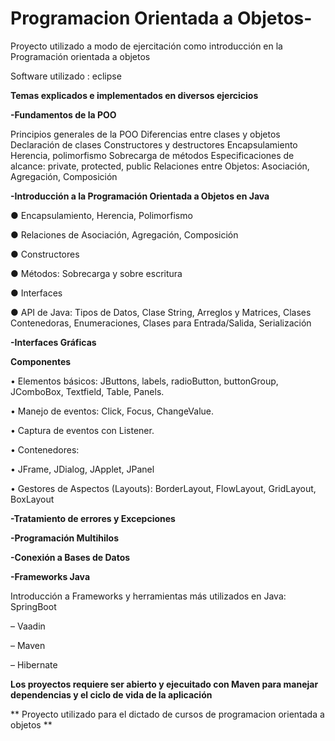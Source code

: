 # Programacion Orientada a Objetos-
Proyecto utilizado a modo de ejercitación como introducción en la Programación orientada a objetos

Software utilizado : eclipse

**Temas explicados e implementados en diversos ejercicios**

**-Fundamentos de la POO**

Principios generales de la POO Diferencias entre clases y objetos Declaración de clases Constructores y destructores Encapsulamiento Herencia, polimorfismo Sobrecarga de métodos Especificaciones de alcance: private, protected, public Relaciones entre Objetos: Asociación, Agregación, Composición

**-Introducción a la Programación Orientada a Objetos en Java**

● Encapsulamiento, Herencia, Polimorfismo

● Relaciones de Asociación, Agregación, Composición

● Constructores

● Métodos: Sobrecarga y sobre escritura

● Interfaces 

● API de Java: Tipos de Datos, Clase String, Arreglos y Matrices, Clases Contenedoras, Enumeraciones, Clases para Entrada/Salida, Serialización 

**-Interfaces Gráficas**

**Componentes**

• Elementos básicos: JButtons, labels, radioButton, buttonGroup, JComboBox, Textfield, Table, Panels.

• Manejo de eventos: Click, Focus, ChangeValue.

• Captura de eventos con Listener.

• Contenedores:

• JFrame, JDialog, JApplet, JPanel

• Gestores de Aspectos (Layouts): BorderLayout, FlowLayout, GridLayout, BoxLayout

**-Tratamiento de errores y Excepciones**

**-Programación Multihilos**

**-Conexión a Bases de Datos**

**-Frameworks Java**

Introducción a Frameworks y herramientas más utilizados en Java: SpringBoot 

– Vaadin 

– Maven 

– Hibernate

**Los proyectos requiere ser abierto y ejecuitado con Maven para manejar dependencias y el ciclo de vida de la aplicación**

** Proyecto utilizado para el dictado de cursos de programacion orientada a objetos **
